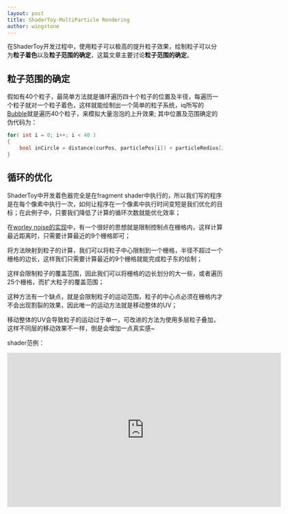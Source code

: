 ```yaml
---
layout: post
title: ShaderToy-MultiParticle Rendering
author: wingstone
---
```


在ShaderToy开发过程中，使用粒子可以极高的提升粒子效果，绘制粒子可以分为**粒子着色**以及**粒子范围的确定**，这篇文章主要讨论**粒子范围的确定**。

## 粒子范围的确定

假如有40个粒子，最简单方法就是循环遍历四十个粒子的位置及半径，每遍历一个粒子就对一个粒子着色，这样就能绘制出一个简单的粒子系统，iq所写的[Bubble](https://www.shadertoy.com/view/4dl3zn)就是遍历40个粒子，来模拟大量泡泡的上升效果;
其中位置及范围确定的伪代码为：
```c++
for( int i = 0; i++; i < 40 )
{
    bool inCircle = distance(curPos, particlePos[i]) < particleRedius[i];
}
```

## 循环的优化
ShaderToy中开发着色器完全是在fragment shader中执行的，所以我们写的程序是在每个像素中执行一次，如何让程序在一个像素中执行时间变短是我们优化的目标；在此例子中，只要我们降低了计算的循环次数就能优化效率；

在[worley noise的实现](https://zhuanlan.zhihu.com/p/94632440)中，有一个很好的思想就是限制控制点在栅格内，这样计算最近距离时，只需要计算最近的9个栅格即可；

将方法映射到粒子的计算，我们可以将粒子中心限制到一个栅格，半径不超过一个栅格的边长，这样我们只需要计算最近的9个栅格就能完成粒子东的绘制；

这样会限制粒子的覆盖范围，因此我们可以将栅格的边长划分的大一些，或者遍历25个栅格，而扩大粒子的覆盖范围；

这种方法有一个缺点，就是会限制粒子的运动范围，粒子的中心点必须在栅格内才不会出现割裂的效果，因此唯一的运动方法就是移动整体的UV；

移动整体的UV会导致粒子的运动过于单一，可改进的方法为使用多层粒子叠加，这样不同层的移动效果不一样，倒是会增加一点真实感~

shader范例：
<iframe width="640" height="360" frameborder="0" src="https://www.shadertoy.com/embed/WtK3D1?gui=true&t=10&paused=true&muted=false" allowfullscreen></iframe>

